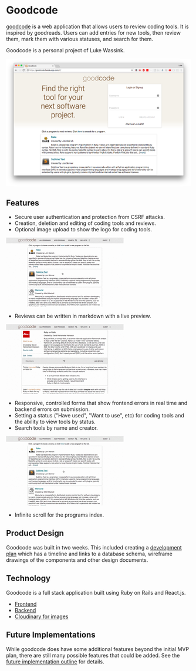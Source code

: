 # Goodcode

[goodcode][heroku-link] is a web application that allows users to review coding tools.
It is inspired by goodreads.
Users can add entries for new tools, then review them, mark them with various statuses, and search for them.

Goodcode is a personal project of Luke Wassink.

![Goodcode home page](./docs/images/home_with_browser.png)

## Features

* Secure user authentication and protection from CSRF attacks.
* Creation, deletion and editing of coding tools and reviews.
* Optional image upload to show the logo for coding tools.

![Image upload](./docs/images/add_image.gif)

* Reviews can be written in markdown with a live preview.

![Review in markdown](./docs/images/markdown_review.gif)

* Responsive, controlled forms that show frontend errors in real time and backend errors on submission.
* Setting a status ("Have used", "Want to use", etc) for coding tools and the ability to view tools by status.
* Search tools by name and creator.

![Search](./docs/images/search.gif)

* Infinite scroll for the programs index.


## Product Design

Goodcode was built in two weeks.
This included creating a [development plan][development-readme] which has a timeline and links to a database schema, wireframe drawings of the components and other design documents.


## Technology

Goodcode is a full stack application built using Ruby on Rails and React.js.

* [Frontend][frontend]
* [Backend][backend]
* [Cloudinary for images][cloudinary]


## Future Implementations

While goodcode does have some additional features beyond the initial MVP plan, there are still many possible features that could be added.
See the [future implementation outline][future-implementation-outline] for details.


[heroku-link]: https://goodcode.herokuapp.com
[development-readme]: ./docs/README.md
[frontend]: ./docs/frontend.md
[backend]: ./docs/backend.md
[cloudinary]: ./docs/cloudinary.md
[future-implementation-outline]: ./docs/future_implementations.md
